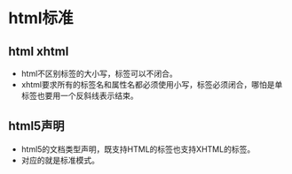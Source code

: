 # html标准

## html xhtml

* html不区别标签的大小写，标签可以不闭合。
* xhtml要求所有的标签名和属性名都必须使用小写，标签必须闭合，哪怕是单标签也要用一个反斜线表示结束。

## html5声明

* <!DOCTYPE html>html5的文档类型声明，既支持HTML的标签也支持XHTML的标签。
* 对应的就是标准模式。
